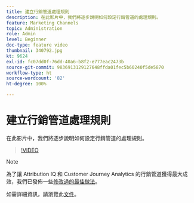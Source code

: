 ```yaml
---
title: 建立行銷管道處理規則
description: 在此影片中，我們將逐步說明如何設定行銷管道的處理規則。
feature: Marketing Channels
topic: Administration
role: Admin
level: Beginner
doc-type: feature video
thumbnail: 340792.jpg
kt: 9624
exl-id: fc07dd0f-76dd-40a6-b8f2-e777eac2473b
source-git-commit: 9836913129127648ffda01fec5b60240f5de5870
workflow-type: ht
source-wordcount: '82'
ht-degree: 100%

---
```


# 建立行銷管道處理規則

在此影片中，我們將逐步說明如何設定行銷管道的處理規則。

>[!VIDEO](https://video.tv.adobe.com/v/340792/?quality=12&learn=on)

>[!NOTE]
>
>為了讓 Attribution IQ 和 Customer Journey Analytics 的行銷管道獲得最大成效，我們已發佈一些[修改過的最佳做法](https://experienceleague.adobe.com/docs/analytics/components/marketing-channels/mchannel-best-practices.html?lang=zh-Hant)。

如需詳細資訊，請瀏覽此[文件](https://experienceleague.adobe.com/docs/analytics/components/marketing-channels/c-rules.html?lang=zh-Hant)。